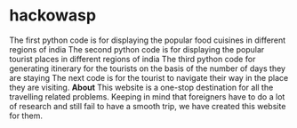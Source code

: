 # hackowasp

The first python code is for displaying the popular food cuisines in different regions of india
The second python code is for displaying the popular tourist places in different regions of india
The third python code for generating itinerary for the tourists on the basis of the number of days they are staying 
The next code is for the tourist to navigate their way in the place they are visiting.
**About**
This website is a one-stop destination for all the travelling related problems. Keeping in mind that foreigners have to do a lot of research and still fail to have a smooth trip, we have created this website for them.

